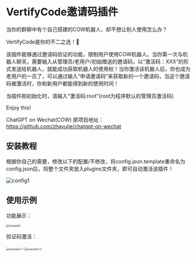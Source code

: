 # VertifyCode邀请码插件

当你的群聊中有个自己搭建的COW机器人，却不想让别人使用怎么办？

VertifyCode是你的不二之选！🥳

该插件能够通过邀请码验证的功能，限制用户使用COW机器人。当你第一次与机器人聊天，需要输入从管理员/老用户/初始赠送的邀请码，以“激活码：XXX”的形式发送给机器人，就能成功获取机器人的使用权！当你激活该机器人后，你也成为老用户的一员了，可以通过输入“申请邀请码”来获取新的一个邀请码，当这个邀请码被激活时，你和新用户都能得到新的使用时间！

当插件刚初始化时，请输入"激活码:root"(root为程序默认的管理员激活码)

Enjoy this!

ChatGPT on Wechat(COW) 原项目地址：https://github.com/zhayujie/chatgpt-on-wechat

## 安装教程

根据你自己的需要，修改以下的配置/不修改，将config.json.template重命名为config.json后，将整个文件夹放入plugins文件夹，即可自动激活该插件！

![config1](D:\Desktop\python\chatgpt-on-wechat\plugins\verify_code\image\config1.png)

## 使用示例

功能展示：

<img src="D:\Desktop\python\chatgpt-on-wechat\plugins\verify_code\image\example1.png" alt="example1" style="zoom:50%;" />

验证码激活：

<img src="D:\Desktop\python\chatgpt-on-wechat\plugins\verify_code\image\example2-1.png" alt="example2-1" style="zoom:50%;" />

<img src="D:\Desktop\python\chatgpt-on-wechat\plugins\verify_code\image\example2-2.png" alt="example2-2" style="zoom:50%;" />